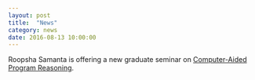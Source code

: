 ```yaml
---
layout: post
title:  "News"
category: news
date: 2016-08-13 10:00:00
---
```


Roopsha Samanta is offering a new graduate seminar on
[Computer-Aided Program Reasoning](https://www.cs.purdue.edu/homes/roopsha/cs560rap/f16/).
